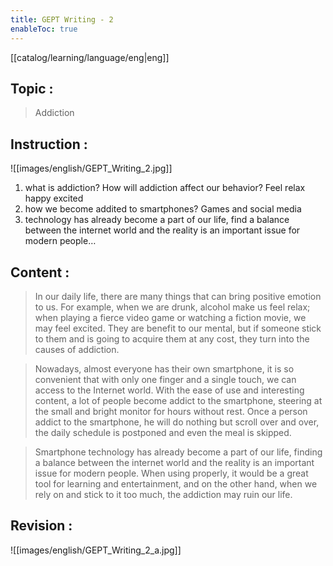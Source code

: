 ```yaml
---
title: GEPT Writing - 2
enableToc: true
---
```

[[catalog/learning/language/eng|eng]]

## Topic : 
> Addiction

## Instruction :
![[images/english/GEPT_Writing_2.jpg]]   
1. what is addiction? How will addiction affect our behavior? Feel relax happy excited 
2. how we become addited to smartphones? Games and social media 
3. technology has already become a part of our life, find a balance between the internet world and the reality is an important issue for modern people…

## Content : 
> In our daily life, there are many things that can bring positive emotion to us. For example, when we are drunk, alcohol make us feel relax; when playing a fierce video game or watching a fiction movie, we may feel excited. They are benefit to our mental, but if someone stick to them and is going to acquire them at any cost, they turn into the causes of addiction. 

> Nowadays, almost everyone has their own smartphone, it is so convenient that with only one finger and a single touch, we can access to the Internet world. With the ease of use and interesting content, a lot of people become addict to the smartphone, steering at the small and bright monitor for hours without rest. Once a person addict to the smartphone, he will do nothing but scroll over and over, the daily schedule is postponed and even the meal is skipped. 

> Smartphone technology has already become a part of our life, finding a balance between the internet world and the reality is an important issue for modern people. When using properly, it would be a great tool for learning and entertainment, and on the other hand, when we rely on and stick to it too much, the addiction may ruin our life.

## Revision :
![[images/english/GEPT_Writing_2_a.jpg]]   